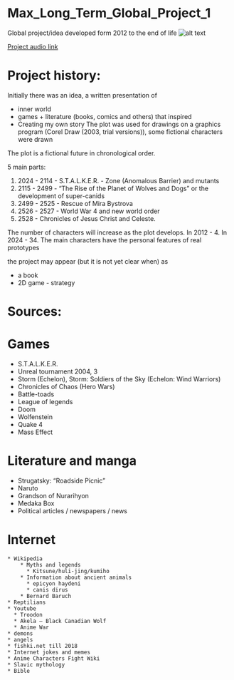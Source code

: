 # Max_Long_Term_Global_Project_1
Global project/idea developed form 2012 to the end of life
![alt text](http://e0.pxfuel.com/wallpapers/557/327/desktop-wallpaper-future-earth-future-civilization.jpg?raw=true)

[Project audio link](https://www.youtube.com/watch?v=nISlNMvmNro)


# Project history:
Initially there was an idea, a written presentation of
  * inner world
  * games + literature (books, comics and others) that inspired
  * Creating my own story
The plot was used for drawings on a graphics program (Corel Draw (2003, trial versions)), some fictional characters were drawn

The plot is a fictional future in chronological order.

5 main parts:
 1) 2024 - 2114 - S.T.A.L.K.E.R. - Zone (Anomalous Barrier) and mutants
 2) 2115 - 2499 - “The Rise of the Planet of Wolves and Dogs” or the development of super-canids
 3) 2499 - 2525 - Rescue of Mira Bystrova
 4) 2526 - 2527 - World War 4 and new world order
 5) 2528 - Chronicles of Jesus Christ and Celeste.
    
The number of characters will increase as the plot develops.
In 2012 - 4.
In 2024 - 34.
The main characters have the personal features of real prototypes

the project may appear (but it is not yet clear when) as
 * a book
 * 2D game - strategy


# Sources:
# Games
* S.T.A.L.K.E.R.
* Unreal tournament 2004, 3
* Storm (Echelon), Storm: Soldiers of the Sky (Echelon: Wind Warriors)
* Chronicles of Chaos (Hero Wars)
* Battle-toads
* League of legends
* Doom
* Wolfenstein
* Quake 4
* Mass Effect
# Literature and manga
 * Strugatsky: “Roadside Picnic”
 * Naruto
 * Grandson of Nurarihyon
 * Medaka Box
 * Political articles / newspapers / news
# Internet
    * Wikipedia
        * Myths and legends
          * Kitsune/huli-jing/kumiho
        * Information about ancient animals
          * epicyon haydeni
          * canis dirus
        * Bernard Baruch
    * Reptilians
    * Youtube
      * Troodon
      * Akela – Black Canadian Wolf
      * Anime War
    * demons 
    * angels
    * fishki.net till 2018
    * Internet jokes and memes
    * Anime Characters Fight Wiki
    * Slavic mythology
    * Bible
